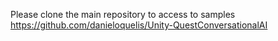 Please clone the main repository to access to samples
https://github.com/danieloquelis/Unity-QuestConversationalAI
